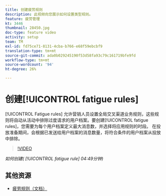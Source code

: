 ```yaml
---
title: 创建疲劳规则
description: 此视频向您展示如何设置类型规则。
feature: 疲劳管理
kt: 3446
thumbnail: 28450.jpg
doc-type: feature video
activity: setup
team: TM
exl-id: fd75ce71-8131-4cba-b766-e68f59ebcbf9
translation-type: tm+mt
source-git-commit: ada0b029245190f53d58fa93c79c161719bfe9fd
workflow-type: tm+mt
source-wordcount: '94'
ht-degree: 26%

---
```


# 创建[!UICONTROL fatigue rules]

[!UICONTROL Fatigue rules] 允许营销人员设置全局交叉渠道业务规则，这些规则将自动从活动中排除过度请求的用户档案。要创建[!UICONTROL fatigue rules]，您需要为每个用户档案定义最大消息数，并选择将应用规则的时段。 在投放准备期间，会根据已发送给用户档案的消息数量，将符合条件的用户档案从投放中排除。

>[!VIDEO](https://video.tv.adobe.com/v/28450?quality=12)

*如何创建( [!UICONTROL fatigue rule] 04:49分钟)*

## 其他资源

* [疲劳规则（文档）](https://experienceleague.adobe.com/docs/campaign-standard/using/testing-and-sending/working-with-typology-rules/fatigue-rules.html)
